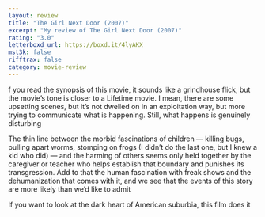 ```yaml
---
layout: review
title: "The Girl Next Door (2007)"
excerpt: "My review of The Girl Next Door (2007)"
rating: "3.0"
letterboxd_url: https://boxd.it/4lyAKX
mst3k: false
rifftrax: false
category: movie-review
---
```


f you read the synopsis of this movie, it sounds like a grindhouse flick, but the movie’s tone is closer to a Lifetime movie. I mean, there are some upsetting scenes, but it’s not dwelled on in an exploitation way, but more trying to communicate what is happening. Still, what happens is genuinely disturbing

The thin line between the morbid fascinations of children — killing bugs, pulling apart worms, stomping on frogs (I didn’t do the last one, but I knew a kid who did) — and the harming of others seems only held together by the caregiver or teacher who helps establish that boundary and punishes its transgression. Add to that the human fascination with freak shows and the dehumanization that comes with it, and we see that the events of this story are more likely than we’d like to admit

If you want to look at the dark heart of American suburbia, this film does it
